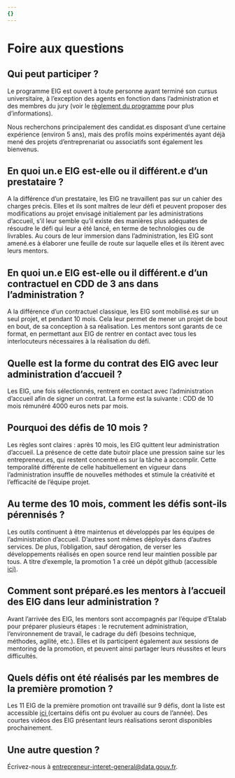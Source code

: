 ```yaml
---
{}
---
```

# Foire aux questions

## Qui peut participer ?

Le programme EIG est ouvert à
toute personne ayant terminé son cursus universitaire, à l’exception des agents
en fonction dans l’administration et des membres du jury (voir le [règlement du
programme](https://entrepreneur-interet-general.etalab.gouv.fr/assets/EIG-promotion2_reglement_programme_VFF.pdf) pour plus d’informations).

Nous recherchons principalement
des candidat.es disposant d’une certaine expérience (environ 5 ans), mais des
profils moins expérimentés ayant déjà mené des projets d’entreprenariat ou
associatifs sont également les bienvenus.

## En quoi un.e EIG est-elle ou il différent.e d’un prestataire ?

A
la différence d’un prestataire, les EIG ne travaillent pas sur un cahier des
charges précis. Elles et ils sont maîtres de leur défi et peuvent proposer des
modifications au projet envisagé initialement par les administrations
d’accueil, s’il leur semble qu’il existe des manières plus adéquates de
résoudre le défi qui leur a été lancé, en terme de technologies ou de livrables.
Au cours de leur immersion dans l’administration, les EIG sont amené.es à
élaborer une feuille de route sur laquelle elles et ils itèrent avec leurs
mentors.

## En quoi un.e EIG est-elle ou il différent.e d’un contractuel en CDD de 3 ans dans l’administration ?

A
la différence d’un contractuel classique, les EIG sont mobilisé.es sur un seul
projet, et pendant 10 mois. Cela leur permet de mener un projet de bout en
bout, de sa conception à sa réalisation. Les mentors sont garants de ce format,
en permettant aux EIG de rentrer en contact avec tous les interlocuteurs
nécessaires à la réalisation du défi.

## Quelle est la forme du contrat des EIG avec leur administration d’accueil ?

Les EIG, une
fois sélectionnés, rentrent en contact avec l’administration d’accueil afin de
signer un contrat. La forme est la suivante : CDD de 10 mois rémunéré 4000
euros nets par mois.

## Pourquoi des défis de 10 mois ?

Les
règles sont claires : après 10 mois, les EIG quittent leur administration
d’accueil. La présence de cette date butoir place une pression saine sur les
entrepreneur.es, qui restent concentré.es sur la tâche à accomplir. Cette
temporalité différente de celle habituellement en vigueur dans l’administration
insuffle de nouvelles méthodes et stimule la créativité et l’efficacité de
l’équipe projet.

## Au terme des 10 mois, comment les défis sont-ils pérennisés ?

Les
outils continuent à être maintenus et développés par les équipes de
l’administration d’accueil. D’autres sont mêmes déployés dans d’autres
services. De plus, l’obligation, sauf dérogation, de verser les développements
réalisés en open source rend leur maintien possible par tous. A titre
d’exemple, la promotion 1 a créé un dépôt github (accessible [ici)](https://github.com/eig-2017).

## Comment sont préparé.es les mentors à l’accueil des EIG dans leur administration ?

Avant
l’arrivée des EIG, les mentors sont accompagnés par l’équipe d’Etalab pour
préparer plusieurs étapes : le recrutement administration, l’environnement
de travail, le cadrage du défi (besoins technique, méthodes, agilité, etc.).
Elles et ils participent également aux sessions de mentoring de la promotion,
et peuvent ainsi partager leurs réussites et leurs difficultés.

## Quels défis ont été réalisés par les membres de la première promotion ?

Les
11 EIG de la première promotion ont travaillé sur 9 défis, dont la liste est
accessible [ici ](https://www.etalab.gouv.fr/rejoignez-la-1e-promotion-dentrepreneurs-dinteret-general)(certains
défis ont pu évoluer au cours de l’année). Des courtes vidéos des EIG
présentant leurs réalisations seront disponibles prochainement.

## Une autre question ?

Écrivez-nous à [entrepreneur-interet-general@data.gouv.fr](mailto:entrepreneur-interet-general@data.gouv.fr).
